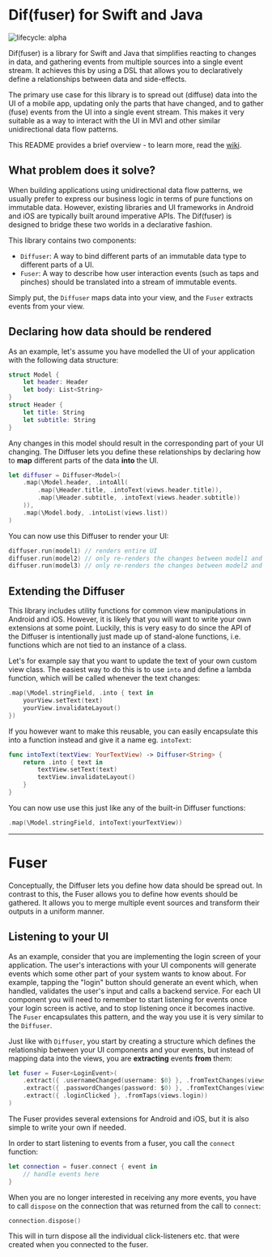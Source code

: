 # Dif(fuser) for Swift and Java

![lifecycle: alpha](https://img.shields.io/badge/lifecycle-alpha-a0c3d2.svg)

Dif(fuser) is a library for Swift and Java that simplifies reacting to changes in data, and gathering events from multiple sources into a single event stream. It achieves this by using a DSL that allows you to declaratively define a relationships between data and side-effects.

The primary use case for this library is to spread out (diffuse) data into the UI of a mobile app, updating only the parts that have changed, and to gather (fuse) events from the UI into a single event stream. This makes it very suitable as a way to interact with the UI in MVI and other similar unidirectional data flow patterns.

This README provides a brief overview - to learn more, read the [wiki](/../../wiki).

## What problem does it solve?

When building applications using unidirectional data flow patterns, we usually prefer to express our business logic in terms of pure functions on immutable data. However, existing libraries and UI frameworks in Android and iOS are typically built around imperative APIs. The Dif(fuser) is designed to bridge these two worlds in a declarative fashion.

This library contains two components:

* `Diffuser`: A way to bind different parts of an immutable data type to different parts of a UI.
* `Fuser`: A way to describe how user interaction events (such as taps and pinches) should be translated into a stream of immutable events.

Simply put, the `Diffuser` maps data into your view, and the `Fuser` extracts events from your view.

## Declaring how data should be rendered
As an example, let's assume you have modelled the UI of your application with the following data structure:
```swift
struct Model {
    let header: Header
    let body: List<String>
}
struct Header {
    let title: String
    let subtitle: String
}
```

Any changes in this model should result in the corresponding part of your UI changing. The Diffuser lets you define these relationships by declaring how to **map** different parts of the data **into** the UI.
```swift
let diffuser = Diffuser<Model>(
    .map(\Model.header, .intoAll(
        .map(\Header.title, .intoText(views.header.title)),
        .map(\Header.subtitle, .intoText(views.header.subtitle))
    )),
    .map(\Model.body, .intoList(views.list))
)
```

You can now use this Diffuser to render your UI:
```swift
diffuser.run(model1) // renders entire UI
diffuser.run(model2) // only re-renders the changes between model1 and model2
diffuser.run(model3) // only re-renders the changes between model2 and model3
```

## Extending the Diffuser
This library includes utility functions for common view manipulations in Android and iOS. However, it is likely that you will want to write your own extensions at some point. Luckily, this is very easy to do since the API of the Diffuser is intentionally just made up of stand-alone functions, i.e. functions which are not tied to an instance of a class.

Let's for example say that you want to update the text of your own custom view class. The easiest way to do this is to use `into` and define a lambda function, which will be called whenever the text changes:
```swift
.map(\Model.stringField, .into { text in
    yourView.setText(text)
    yourView.invalidateLayout()
})
```

If you however want to make this reusable, you can easily encapsulate this into a function instead and give it a name eg. `intoText`:
```swift
func intoText(textView: YourTextView) -> Diffuser<String> {
    return .into { text in
        textView.setText(text)
        textView.invalidateLayout()
    }
}
```

You can now use use this just like any of the built-in Diffuser functions:
```swift
.map(\Model.stringField, intoText(yourTextView))
```

---

# Fuser
Conceptually, the Diffuser lets you define how data should be spread out. In contrast to this, the Fuser allows you to define how events should be gathered. It allows you to merge multiple event sources and transform their outputs in a uniform manner.

## Listening to your UI
As an example, consider that you are implementing the login screen of your application. The user's interactions with your UI components will generate events which some other part of your system wants to know about. For example, tapping the "login" button should generate an event which, when handled, validates the user's input and calls a backend service. For each UI component you will need to remember to start listening for events once your login screen is active, and to stop listening once it becomes inactive. The `Fuser` encapsulates this pattern, and the way you use it is very similar to the `Diffuser`.

Just like with `Diffuser`, you start by creating a structure which defines the relationship between your UI components and your events, but instead of mapping data into the views, you are **extracting** events **from** them:
```swift
let fuser = Fuser<LoginEvent>(
    .extract({ .usernameChanged(username: $0} }, .fromTextChanges(views.username)),
    .extract({ .passwordChanges(password: $0) }, .fromTextChanges(views.password)),
    .extract({ .loginClicked }, .fromTaps(views.login))
)
```
The Fuser provides several extensions for Android and iOS, but it is also simple to write your own if needed.

In order to start listening to events from a fuser, you call the `connect` function:
```swift
let connection = fuser.connect { event in
    // handle events here
}
```

When you are no longer interested in receiving any more events, you have to call `dispose` on the connection that was returned from the call to `connect`:
```swift
connection.dispose()
```

This will in turn dispose all the individual click-listeners etc. that were created when you connected to the fuser.

